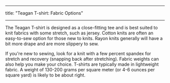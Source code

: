 ***

title: "Teagan T-shirt: Fabric Options"

***

The Teagan T-shirt is designed as a close-fitting tee and is best suited to knit fabrics with some stretch, such as jersey. Cotton knits are often an easy-to-sew option for those new to knits. Rayon knits generally will have a bit more drape and are more slippery to sew.

<Tip>
If you're new to sewing, look for a knit with a few percent spandex for stretch and recovery (snapping back after stretching). Fabric weights can also help you make your choice. T-shirts are typically made in lightweight fabric. A weight of 130-200 grams per square meter (or 4-6 ounces per square yard) is likely to be about right.
</Tip>
